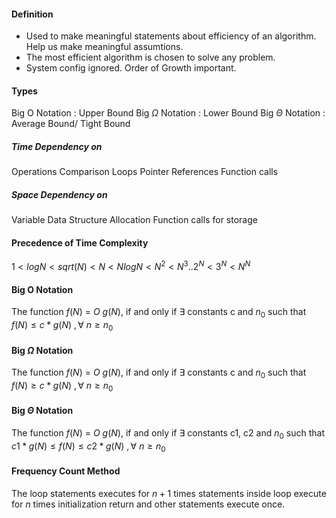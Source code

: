 #### Definition
* Used to make meaningful statements about efficiency of an algorithm. Help us make meaningful assumtions.
* The most efficient algorithm is chosen to solve any problem.
* System config ignored. Order of Growth important.

#### Types
$\text{Big O Notation}$ : Upper Bound
$\text{Big }\Omega\text{ Notation}$ : Lower Bound
$\text{Big }\Theta\text{ Notation}$ : Average Bound/ Tight Bound

##### Time Dependency on
Operations
Comparison
Loops
Pointer References
Function calls

##### Space Dependency on
Variable
Data Structure
Allocation
Function calls for storage

#### Precedence of Time Complexity
$1 < log N < sqrt(N) < N < N log N < N^2 < N^3 .. 2^N < 3^N < N^N$

#### $\text{Big O Notation}$
The function $f(N)$ = $O\ g(N)$, if and only if $\exists$ constants c and $n_0$  such that
$f(N)\le c*g(N)\ ,\forall\ n \ge n_0$

#### $\text{Big }\Omega \text{ Notation}$
The function $f(N)$ = $O\ g(N)$, if and only if $\exists$ constants c and $n_0$  such that
$f(N)\ge c*g(N)\ ,\forall\ n \ge n_0$

#### $\text{Big }\Theta \text{ Notation}$
The function $f(N)$ = $O\ g(N)$, if and only if $\exists$ constants c1, c2 and $n_0$  such that
$c1*g(N)\le f(N)\le c2*g(N)\ ,\forall\ n \ge n_0$


#### Frequency Count Method
The loop statements executes for $n+1$ times
statements inside loop execute for $n$ times
initialization return and other statements execute once.

